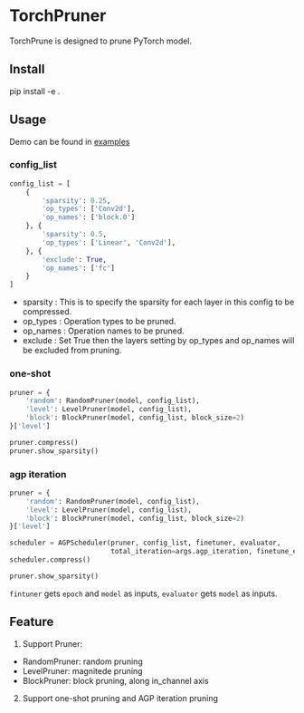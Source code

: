 # TorchPruner
TorchPrune is designed to prune PyTorch model.

## Install
pip install -e .

## Usage
Demo can be found in [examples](./examples/)

### config_list
```python
config_list = [
    {
        'sparsity': 0.25,
        'op_types': ['Conv2d'],
        'op_names': ['block.0']
    }, {
        'sparsity': 0.5,
        'op_types': ['Linear', 'Conv2d'],
    }, {
        'exclude': True,
        'op_names': ['fc']
    }
]
```

- sparsity : This is to specify the sparsity for each layer in this config to be compressed.
- op_types : Operation types to be pruned.
- op_names : Operation names to be pruned.
- exclude : Set True then the layers setting by op_types and op_names will be excluded from pruning.

### one-shot
```python
pruner = {
    'random': RandomPruner(model, config_list),
    'level': LevelPruner(model, config_list),
    'block': BlockPruner(model, config_list, block_size=2)
}['level']

pruner.compress()
pruner.show_sparsity()
```

### agp iteration
```python
pruner = {
    'random': RandomPruner(model, config_list),
    'level': LevelPruner(model, config_list),
    'block': BlockPruner(model, config_list, block_size=2)
}['level']

scheduler = AGPScheduler(pruner, config_list, finetuner, evaluator, 
                         total_iteration=args.agp_iteration, finetune_epoch=args.agp_finetune_epoch, lr_scheduler=None)
scheduler.compress()

pruner.show_sparsity()
```

`fintuner` gets `epoch` and `model` as inputs, `evaluator` gets `model` as inputs.


## Feature
1. Support Pruner:
- RandomPruner: random pruning
- LevelPruner: magnitede pruning
- BlockPruner: block pruning, along in_channel axis
2. Support one-shot pruning and AGP iteration pruning